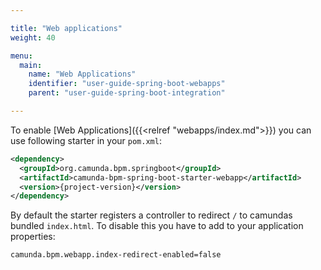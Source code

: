 ```yaml
---

title: "Web applications"
weight: 40

menu:
  main:
    name: "Web Applications"
    identifier: "user-guide-spring-boot-webapps"
    parent: "user-guide-spring-boot-integration"

---
```


To enable [Web Applications]({{<relref "webapps/index.md">}}) you can use following starter in your `pom.xml`:

```xml
<dependency>
  <groupId>org.camunda.bpm.springboot</groupId>
  <artifactId>camunda-bpm-spring-boot-starter-webapp</artifactId>
  <version>{project-version}</version>
</dependency>
```

By default the starter registers a controller to redirect `/` to camundas bundled `index.html`.
To disable this you have to add to your application properties:
```properties
camunda.bpm.webapp.index-redirect-enabled=false
```